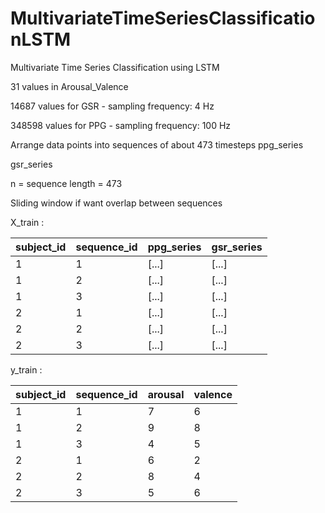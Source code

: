 # MultivariateTimeSeriesClassificationLSTM
Multivariate Time Series Classification using LSTM 

31 values in Arousal_Valence 

14687 values for GSR - sampling frequency: 4 Hz

348598 values for PPG - sampling frequency: 100 Hz

Arrange data points into sequences of about 473 timesteps
ppg_series

gsr_series

n = sequence length = 473

Sliding window if want overlap between sequences


X_train :

| subject_id | sequence_id | ppg_series | gsr_series |
|------------|-------------|------------|------------|
| 1          | 1           | [...]      | [...]      |
| 1          | 2           | [...]      | [...]      |
| 1          | 3           | [...]      | [...]      |
| 2          | 1           | [...]      | [...]      |
| 2          | 2           | [...]      | [...]      |
| 2          | 3           | [...]      | [...]      |


y_train :

| subject_id | sequence_id | arousal | valence |
|------------|-------------|---------|---------|
| 1          | 1           | 7       | 6       |
| 1          | 2           | 9       | 8       |
| 1          | 3           | 4       | 5       |
| 2          | 1           | 6       | 2       |
| 2          | 2           | 8       | 4       |
| 2          | 3           | 5       | 6       |

